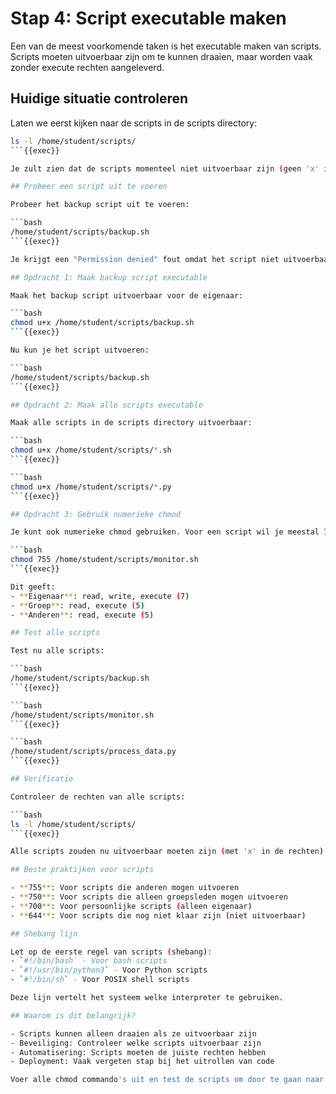 # Stap 4: Script executable maken

Een van de meest voorkomende taken is het executable maken van scripts. Scripts moeten uitvoerbaar zijn om te kunnen draaien, maar worden vaak zonder execute rechten aangeleverd.

## Huidige situatie controleren

Laten we eerst kijken naar de scripts in de scripts directory:

```bash
ls -l /home/student/scripts/
```{{exec}}

Je zult zien dat de scripts momenteel niet uitvoerbaar zijn (geen 'x' in de rechten).

## Probeer een script uit te voeren

Probeer het backup script uit te voeren:

```bash
/home/student/scripts/backup.sh
```{{exec}}

Je krijgt een "Permission denied" fout omdat het script niet uitvoerbaar is.

## Opdracht 1: Maak backup script executable

Maak het backup script uitvoerbaar voor de eigenaar:

```bash
chmod u+x /home/student/scripts/backup.sh
```{{exec}}

Nu kun je het script uitvoeren:

```bash
/home/student/scripts/backup.sh
```{{exec}}

## Opdracht 2: Maak alle scripts executable

Maak alle scripts in de scripts directory uitvoerbaar:

```bash
chmod u+x /home/student/scripts/*.sh
```{{exec}}

```bash
chmod u+x /home/student/scripts/*.py
```{{exec}}

## Opdracht 3: Gebruik numerieke chmod

Je kunt ook numerieke chmod gebruiken. Voor een script wil je meestal 755 (rwxr-xr-x):

```bash
chmod 755 /home/student/scripts/monitor.sh
```{{exec}}

Dit geeft:
- **Eigenaar**: read, write, execute (7)
- **Groep**: read, execute (5)
- **Anderen**: read, execute (5)

## Test alle scripts

Test nu alle scripts:

```bash
/home/student/scripts/backup.sh
```{{exec}}

```bash
/home/student/scripts/monitor.sh
```{{exec}}

```bash
/home/student/scripts/process_data.py
```{{exec}}

## Verificatie

Controleer de rechten van alle scripts:

```bash
ls -l /home/student/scripts/
```{{exec}}

Alle scripts zouden nu uitvoerbaar moeten zijn (met 'x' in de rechten).

## Beste praktijken voor scripts

- **755**: Voor scripts die anderen mogen uitvoeren
- **750**: Voor scripts die alleen groepsleden mogen uitvoeren  
- **700**: Voor persoonlijke scripts (alleen eigenaar)
- **644**: Voor scripts die nog niet klaar zijn (niet uitvoerbaar)

## Shebang lijn

Let op de eerste regel van scripts (shebang):
- `#!/bin/bash` - Voor bash scripts
- `#!/usr/bin/python3` - Voor Python scripts
- `#!/bin/sh` - Voor POSIX shell scripts

Deze lijn vertelt het systeem welke interpreter te gebruiken.

## Waarom is dit belangrijk?

- Scripts kunnen alleen draaien als ze uitvoerbaar zijn
- Beveiliging: Controleer welke scripts uitvoerbaar zijn
- Automatisering: Scripts moeten de juiste rechten hebben
- Deployment: Vaak vergeten stap bij het uitrollen van code

Voer alle chmod commando's uit en test de scripts om door te gaan naar de volgende stap.